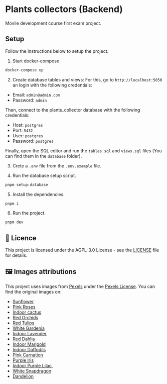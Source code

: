 # Plants collectors (Backend)

Movile development course first exam project.

## Setup

Follow the instructions below to setup the project.

1. Start docker-compose

```bash
docker-compose up
```

2. Create database tables and views: For this, go to `http://localhost:5050` an login with the following credentials:

- Email: `admin@admin.com`
- Password: `admin`

Then, connect to the plants_collector database with the following credentials:

- Host: `postgres`
- Port: `5432`
- User: `postgres`
- Password: `postgres`

Finally, open the SQL editor and run the `tables.sql` and `views.sql` files (You can find them in the `database` folder).

3. Crete a `.env` file from the `.env.example` file.

4. Run the database setup script.

```bash
pnpm setup:database
```

5. Install the dependencies.

```bash
pnpm i
```

6. Run the project.

```bash
pnpm dev
```

## 📜 Licence

This project is licensed under the AGPL-3.0 License - see the [LICENSE](LICENSE) file for details.

## 🖼️ Images attributions

This project uses images from [Pexels](https://www.pexels.com/es-es/buscar/sunflower/) under the [Pexels License](https://www.pexels.com/es-ES/license/). You can find the original images on:

- [Sunflower](https://www.pexels.com/es-es/foto/fotografia-de-girasol-1157970/)
- [Pink Roses](https://www.pexels.com/es-es/foto/flores-ramo-de-flores-rosas-adentro-10064219/)
- [Indoor cactus](https://www.pexels.com/es-es/foto/planta-en-maceta-de-cactus-verde-en-maceta-de-ceramica-blanca-97260/)
- [Red Orchids](https://www.pexels.com/es-es/foto/rojo-flores-planta-blanco-10046550/)
- [Red Tulips](https://www.pexels.com/es-es/foto/foto-de-tulipanes-naranjas-842847/)
- [White Gardenia](https://www.pexels.com/photo/close-up-photo-of-white-flower-6407078/)
- [Indoor Lavender](https://www.pexels.com/photo/purple-petaled-flowers-2746155/)
- [Red Dahlia](https://www.pexels.com/photo/red-dahlia-flower-60597/)
- [Indoor Marigold](https://www.pexels.com/photo/white-ceramic-vase-with-orange-flowers-2849599/)
- [Indoor Daffodils](https://www.pexels.com/photo/daffodil-bouquet-in-vase-15496076/)
- [Pink Carnation](https://www.pexels.com/photo/pink-petaled-flower-3014453/)
- [Purple Iris](https://www.pexels.com/photo/selective-focus-photography-purple-petaled-flower-on-field-2471455/)
- [Indoor Purple Lilac](https://www.pexels.com/photo/selective-focus-photography-of-purple-hyacinth-flower-1018142/),
- [White Snapdragon](https://www.pexels.com/photo/one-white-snapdragon-flower-7301726/)
- [Dandelion](https://www.pexels.com/photo/close-up-photo-dandelion-against-pink-background-2317874/)
